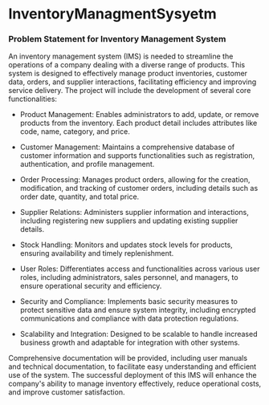 # InventoryManagmentSysyetm
### Problem Statement for Inventory Management System

An inventory management system (IMS) is needed to streamline the operations of a company dealing with a diverse range of products. This system is designed to effectively manage product inventories, customer data, orders, and supplier interactions, facilitating efficiency and improving service delivery. The project will include the development of several core functionalities:

- Product Management: Enables administrators to add, update, or remove products from the inventory. Each product detail includes attributes like code, name, category, and price.

- Customer Management: Maintains a comprehensive database of customer information and supports functionalities such as registration, authentication, and profile management.

- Order Processing: Manages product orders, allowing for the creation, modification, and tracking of customer orders, including details such as order date, quantity, and total price.

- Supplier Relations: Administers supplier information and interactions, including registering new suppliers and updating existing supplier details.

- Stock Handling: Monitors and updates stock levels for products, ensuring availability and timely replenishment.

- User Roles: Differentiates access and functionalities across various user roles, including administrators, sales personnel, and managers, to ensure operational security and efficiency.

- Security and Compliance: Implements basic security measures to protect sensitive data and ensure system integrity, including encrypted communications and compliance with data protection regulations.

- Scalability and Integration: Designed to be scalable to handle increased business growth and adaptable for integration with other systems.

Comprehensive documentation will be provided, including user manuals and technical documentation, to facilitate easy understanding and efficient use of the system. The successful deployment of this IMS will enhance the company's ability to manage inventory effectively, reduce operational costs, and improve customer satisfaction.
